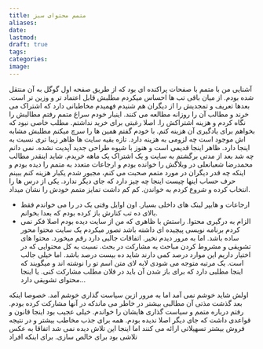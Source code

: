 ```yaml
---
title: متمم محتوای سبز
aliases: 
date: 
lastmod: 
draft: true
tags: 
categories: 
image:
---
```



آشنایی من با متمم با صفحات پراکنده ای بود که از طریق صفحه اول گوگل به آن منتقل شده بودم. از میان باقی تب ها احساس میکردم مطلبش قابل اعتماد تر و وزین تر است. بعدها تعریف و تمجدیش را از دیگران هم شنیدم فهمیدم مخاطبانی دارد که اشتراک می خرند و مطالب آن را روزانه مطالعه می کنند. 
اینبار خودم سراغ متمم رفتم مطالبش را نگاه کردم و هزینه اشتراکش را. اصلا رغبتی برای خرید نداشتم. مطلب خاصی نبود که بخواهم برای یادگیری آن هزینه کنم. با خودم گفتم همین ها را سرچ میکنم مطلبش مشابه اش موجود است چه لزومی به هزینه دارد. تازه بقیه سایت ها ظاهر زیبا تری نسبت به اینجا دارد. ظاهر اینجا قدیمی است و هنوز با شیوه طراحی جدید آپدیت نشده.
نمی دانم چه شد بعد از مدتی برگشتم به سایت و یک اشتراک یک ماهه خریدم. شاید اینقدر مطالب محمدرضا شعبانعلی در وبلاگش را خوانده بودم و ارجاعات متعدد به متمم را دیده بودم و اینکه چه قدر دیگران در مورد متمم صحبت می کنم، مجبور شدم یکبار هزینه کنم ببینم حرف حساب اینها چیست اینجا چه چیز دارد که جای دیگر ندارد.
یکی از درس ها را انتخاب کرده و شروع کردم به خواندن. کم کم داشت تمایز متمم خودش را نشان میداد.
- ارجاعات و هایپر لینک های داخلی بسیار. اون اوایل وقتی یک در را می خواندم فقط بالای ده تب کنارش باز کرده بودم که بعدا بخوانم.
- الزام به درگیری محتوا. راستش با ظاهری که من از سایت دیده بودم اصلا فکر نمی کردم برنامه نویسی پیچیده ای داشته باشد تصور میکردم یک سایت محتوا محور ساده باشد. اما به مرور دیدم نخیر. اتفاقات جالبی دارد رقم میخورد. محتوا های تشویقی و مشروط کردن مباحث به مشارکت در بحث. نسبت به کل محتوایی که در اختیار داریم این موارد درصد کمی دارند شاید ده بیست درصد باشد. اما خیلی جالب است. یک مرتبه متوجه می شودی لابه لای متن اسم تو را نوشته اند و میگویند که اینجا مطلبی دارد که برای باز شدن آن باید در فلان مطلب مشارکت کنی. یا اینجا محتوای تشویقی دارد...

اولش شاید خوشم نمی آمد اما به مرور ازین سیاست گذاری خوشم آمد. خصوصا اینکه بعد گذشت مذتی آن مطالبی بیشتر در خاطر می ماندکه در آنها مشارکت کرده بودم. رفتم درباره متمم و سیاست گذاری هایشان را خواندم. خیلی عجیب بود اینجا قانون و قواعدی داشت که جای دیگر اصلا ندیده بودم. همه برای جذب مخاطب بیشتر و در نتیجه فروش بیشتر تسهیلاتی ارائه می کنند اما اینجا این تلاش دیده نمی شد اتفاقا به عکس تلاشی بود برای خالص سازی. برای اینکه افراد